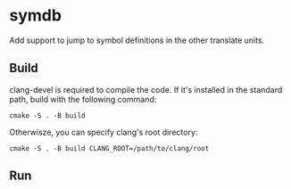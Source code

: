 # symdb
Add support to jump to symbol definitions in the other translate units.

## Build

clang-devel is required to compile the code. If it's installed in the standard
path, build with the following command:

`cmake -S . -B build`

Otherwisze, you can specify clang's root directory:

`cmake -S . -B build CLANG_ROOT=/path/to/clang/root`

## Run
